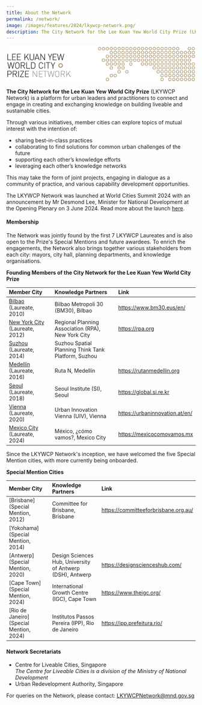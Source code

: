 ```yaml
---
title: About the Network
permalink: /network/
image: /images/features/2024/lkywcp-network.png/
description: The City Network for the Lee Kuan Yew World City Prize (LKYWCP Network) is a platform for urban leaders and practitioners to connect and engage in creating and exchanging knowledge on building liveable and sustainable cities.
---
```


![medallion](/images/features/2024/lkywcp-network.png)

**The City Network for the Lee Kuan Yew World City Prize** (LKYWCP Network) is a platform for urban leaders and practitioners to connect and engage in creating and exchanging knowledge on building liveable and sustainable cities.

Through various initiatives, member cities can explore topics of mutual interest with the intention of:
- sharing best-in-class practices
- collaborating to find solutions for common urban challenges of the future
- supporting each other’s knowledge efforts
- leveraging each other’s knowledge networks

This may take the form of joint projects, engaging in dialogue as a community of practice, and various capability development opportunities.

The LKYWCP Network was launched at World Cities Summit 2024 with an announcement by Mr Desmond Lee, Minister for National Development at the Opening Plenary on 3 June 2024. Read more about the launch [here](https://www.clc.gov.sg/research-publications/publications/digital-library/view/launch-of-the-city-network-for-the-lee-kuan-yew-world-city-prize).

#### **Membership**

The Network was jointly found by the first 7 LKYWCP Laureates and is also open to the Prize's Special Mentions and future awardees. To enrich the engagements, the Network also brings together various stakeholders from each city: mayors, city hall, planning departments, and knowledge organisations.

**Founding Members of the City Network for the Lee Kuan Yew World City Prize**

| Member City | Knowledge Partners | Link |  
| :--- | :--- | :--- |
| [Bilbao](/bilbao/) (Laureate, 2010) | Bilbao Metropoli 30 (BM30), Bilbao | https://www.bm30.eus/en/ |
| [New York City](/nyc/) (Laureate, 2012) | Regional Planning Association (RPA), New York City | https://rpa.org |
| [Suzhou](/suzhou/) (Laureate, 2014) |	Suzhou Spatial Planning Think Tank Platform, Suzhou |
| [Medellín](/medellin/) (Laureate, 2016) |	Ruta N, Medellín | https://rutanmedellin.org |
| [Seoul](/seoul/) (Laureate, 2018) | Seoul Institute (SI), Seoul | https://global.si.re.kr |
| [Vienna](/vienna/) (Laureate, 2020)	| Urban Innovation Vienna (UIV), Vienna | https://urbaninnovation.at/en/ |
| [Mexico City](/mexico-city/) (Laureate, 2024) |	México, ¿cómo vamos?, Mexico City | https://mexicocomovamos.mx |

Since the LKYWCP Network's inception, we have welcomed the five Special Mention cities, with more currently being onboarded.

**Special Mention Cities** 

| Member City | Knowledge Partners | Link |  
| :--- | :--- | :--- |
| [Brisbane] (Special Mention, 2012) | Committee for Brisbane, Brisbane | https://committeeforbrisbane.org.au/ |
| [Yokohama] (Special Mention, 2014) | | |
| [Antwerp] (Special Mention, 2020) |	Design Sciences Hub, University of Antwerp (DSH), Antwerp | https://designscienceshub.com/ |
| [Cape Town] (Special Mention, 2024) |	International Growth Centre (IGC), Cape Town | https://www.theigc.org/ | |
| [Rio de Janeiro] (Special Mention, 2024) | Institutos Passos Pereira (IPP), Rio de Janeiro | https://ipp.prefeitura.rio/  |


#### **Network Secretariats**

- Centre for Liveable Cities, Singapore <br> _The Centre for Liveable Cities is a division of the Ministry of National Development_
- Urban Redevelopment Authority, Singapore

For queries on the Network, please contact: [LKYWCPNetwork@mnd.gov.sg](mailto:LKYWCPNetwork@mnd.gov.sg)
